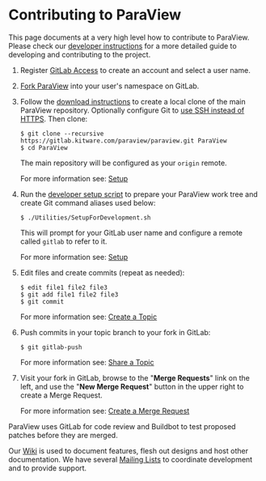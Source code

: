 Contributing to ParaView
========================

This page documents at a very high level how to contribute to ParaView.
Please check our [developer instructions][] for a more detailed guide to
developing and contributing to the project.

1.  Register [GitLab Access] to create an account and select a user name.

2.  [Fork ParaView][] into your user's namespace on GitLab.

3.  Follow the [download instructions][] to create a
    local clone of the main ParaView repository.  Optionally configure
    Git to [use SSH instead of HTTPS][].
    Then clone:

        $ git clone --recursive https://gitlab.kitware.com/paraview/paraview.git ParaView
        $ cd ParaView
    The main repository will be configured as your `origin` remote.

    For more information see: [Setup][]

4.  Run the [developer setup script][] to prepare your ParaView work
    tree and create Git command aliases used below:

        $ ./Utilities/SetupForDevelopment.sh
    This will prompt for your GitLab user name and configure a remote
    called `gitlab` to refer to it.

    For more information see: [Setup][]

5.  Edit files and create commits (repeat as needed):

        $ edit file1 file2 file3
        $ git add file1 file2 file3
        $ git commit

    For more information see: [Create a Topic][]

6.  Push commits in your topic branch to your fork in GitLab:

        $ git gitlab-push

    For more information see: [Share a Topic][]

7.  Visit your fork in GitLab, browse to the "**Merge Requests**" link on the
    left, and use the "**New Merge Request**" button in the upper right to
    create a Merge Request.

    For more information see: [Create a Merge Request][]


ParaView uses GitLab for code review and Buildbot to test proposed
patches before they are merged.

Our [Wiki][] is used to document features, flesh out designs and host other
documentation. We have several [Mailing Lists][] to coordinate development and
to provide support.

[developer instructions]: Documentation/dev/git/develop.md
[GitLab Access]: https://gitlab.kitware.com/users/sign_in
[Fork ParaView]: https://gitlab.kitware.com/paraview/paraview/fork/new
[use SSH instead of HTTPS]: Documentation/dev/git/download.md#use-ssh-instead-of-https
[download instructions]: Documentation/dev/git/download.md#clone
[developer setup script]: /Utilities/SetupForDevelopment.sh
[Setup]: Documentation/dev/git/develop.md#Setup
[Create a Topic]: Documentation/dev/git/develop.md#create-a-topic
[Share a Topic]: Documentation/dev/git/develop.md#share-a-topic
[Create a Merge Request]: Documentation/dev/git/develop.md#create-a-merge-request


[Wiki]: http://www.paraview.org/Wiki/ParaView
[Mailing Lists]: http://www.paraview.org/mailing-lists/
